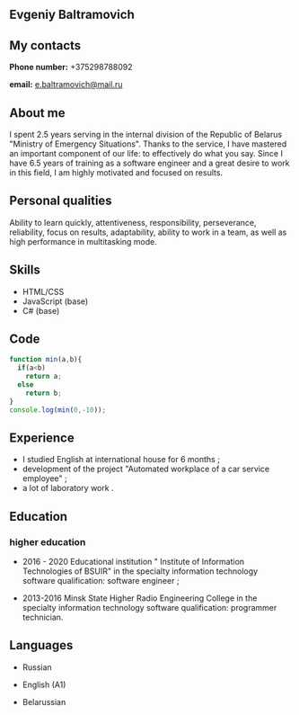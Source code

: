 ## Evgeniy Baltramovich

## My contacts

**Phone number:** +375298788092

**email:** e.baltramovich@mail.ru

## About me

I spent 2.5 years serving in the internal division of the Republic of Belarus "Ministry of Emergency Situations". Thanks to the service, I have mastered an important component of our life: to effectively do what you say. Since I have 6.5 years of training as a software engineer and a great desire to work in this field, I am highly motivated and focused on results.


## Personal qualities

Ability to learn quickly, attentiveness, responsibility, perseverance, reliability, focus on results, adaptability, ability to work in a team, as well as high performance in multitasking mode.


## Skills

- HTML/CSS
- JavaScript (base)
- C# (base)


## Code

```javascript
function min(a,b){
  if(a<b)
    return a;
  else
    return b;
}
console.log(min(0,-10));
```


## Experience
- I studied English at international house for 6 months ;
- development of the project "Automated workplace of a car service employee" ;
- a lot of laboratory work .

## Education
### higher education

- 2016 - 2020 Educational institution " Institute of Information Technologies of BSUIR" in the specialty information technology software qualification: software engineer ;

- 2013-2016 Minsk State Higher Radio Engineering College in the specialty information technology software qualification: programmer technician.



## Languages

- Russian

- English (A1)

- Belarussian